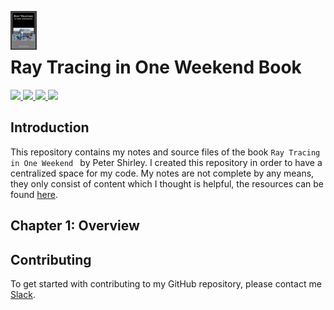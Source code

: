 <img src="https://raw.githubusercontent.com/RayTracing/raytracing.github.io/master/images/RTOneWeekend-small.jpg" alt="RTOneWeekend-small.jpg" height="62px" width="42px" align="left"><br><br>

# Ray Tracing in One Weekend Book
<div>
    <a href="https://github.com/NaPiZip/Tipps-and-tricks">
        <img src="https://img.shields.io/badge/Document%20Version-0.0.1-green.svg"/>
    </a>
    <a href="https://www.microsoft.com">
        <img src="https://img.shields.io/badge/Windows%2010%20x64-10.0.17134%20Build%2017134-blue.svg"/>
    </a>
    <a href="https://cmake.org/">
        <img src="https://img.shields.io/badge/CMake-3.15.3-blue"/>
    </a>
    <a href="https://visualstudio.microsoft.com/vs/">
        <img src="https://img.shields.io/badge/Microsoft%20Visual%20Studio-16.3.1-blue"/>
    </a>
</div>

## Introduction
This repository contains my notes and source files of the book `Ray Tracing in One Weekend ` by Peter Shirley. I created this repository in order to have a centralized space for my code. My notes are not complete by any means, they only consist of content which I thought is helpful, the resources can be found [here](https://raytracing.github.io/books/RayTracingInOneWeekend.html).

## Chapter 1: Overview



## Contributing
To get started with contributing to my GitHub repository, please contact me [Slack](https://join.slack.com/t/napi-friends/shared_invite/enQtNDg3OTg5NDc1NzUxLWU1MWNhNmY3ZTVmY2FkMDM1ODg1MWNlMDIyYTk1OTg4OThhYzgyNDc3ZmE5NzM1ZTM2ZDQwZGI0ZjU2M2JlNDU).
